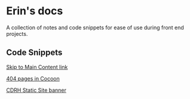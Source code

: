 # Erin's docs
A collection of notes and code snippets for ease of use during front end projects.

## Code Snippets
[Skip to Main Content link](snippets/skip-to-main-content-link.md)

[404 pages in Cocoon](snippets/cocoon-404-handling.md)

[CDRH Static Site banner](snippets/cocoon-notice.md)
